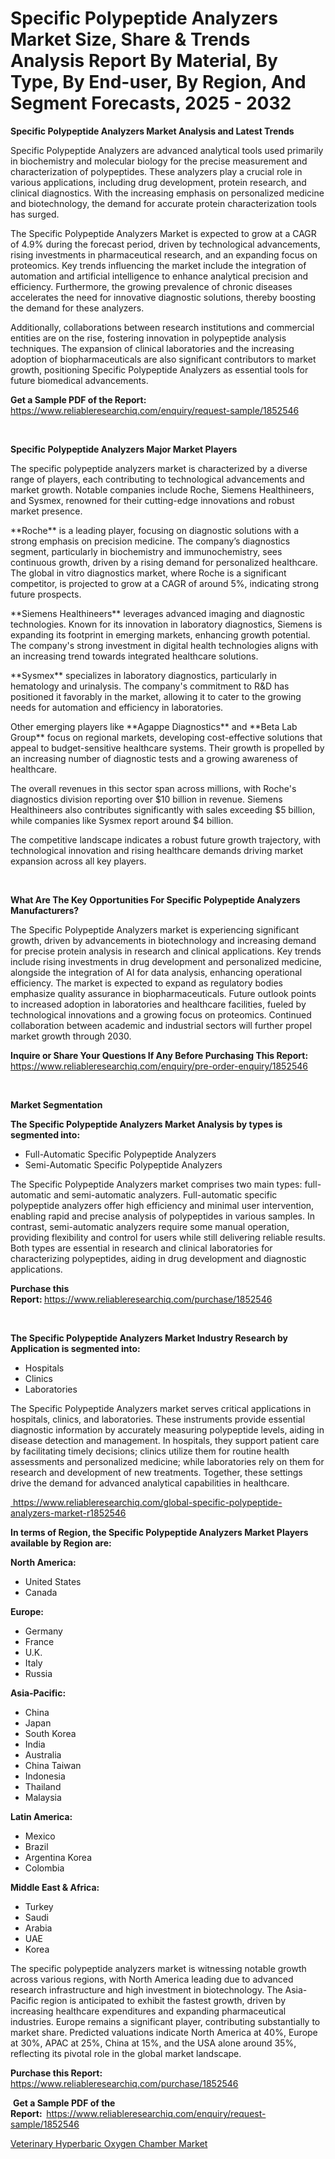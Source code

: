 <p><h1>Specific Polypeptide Analyzers Market Size, Share & Trends Analysis Report By Material, By Type, By End-user, By Region, And Segment Forecasts, 2025 - 2032</h1></p><p><strong>Specific Polypeptide Analyzers Market Analysis and Latest Trends</strong></p>
<p><p>Specific Polypeptide Analyzers are advanced analytical tools used primarily in biochemistry and molecular biology for the precise measurement and characterization of polypeptides. These analyzers play a crucial role in various applications, including drug development, protein research, and clinical diagnostics. With the increasing emphasis on personalized medicine and biotechnology, the demand for accurate protein characterization tools has surged.</p><p>The Specific Polypeptide Analyzers Market is expected to grow at a CAGR of 4.9% during the forecast period, driven by technological advancements, rising investments in pharmaceutical research, and an expanding focus on proteomics. Key trends influencing the market include the integration of automation and artificial intelligence to enhance analytical precision and efficiency. Furthermore, the growing prevalence of chronic diseases accelerates the need for innovative diagnostic solutions, thereby boosting the demand for these analyzers.</p><p>Additionally, collaborations between research institutions and commercial entities are on the rise, fostering innovation in polypeptide analysis techniques. The expansion of clinical laboratories and the increasing adoption of biopharmaceuticals are also significant contributors to market growth, positioning Specific Polypeptide Analyzers as essential tools for future biomedical advancements.</p></p>
<p><strong>Get a Sample PDF of the Report:&nbsp;</strong> <a href="https://www.reliableresearchiq.com/enquiry/request-sample/1852546?utm_campaign=2212&utm_medium=2&utm_source=Github&utm_content=ia&utm_term=05032025&utm_id=specific-polypeptide-analyzers">https://www.reliableresearchiq.com/enquiry/request-sample/1852546</a></p>
<p>&nbsp;</p>
<p><strong>Specific Polypeptide Analyzers Major Market Players</strong></p>
<p><p>The specific polypeptide analyzers market is characterized by a diverse range of players, each contributing to technological advancements and market growth. Notable companies include Roche, Siemens Healthineers, and Sysmex, renowned for their cutting-edge innovations and robust market presence.</p><p>**Roche** is a leading player, focusing on diagnostic solutions with a strong emphasis on precision medicine. The company’s diagnostics segment, particularly in biochemistry and immunochemistry, sees continuous growth, driven by a rising demand for personalized healthcare. The global in vitro diagnostics market, where Roche is a significant competitor, is projected to grow at a CAGR of around 5%, indicating strong future prospects.</p><p>**Siemens Healthineers** leverages advanced imaging and diagnostic technologies. Known for its innovation in laboratory diagnostics, Siemens is expanding its footprint in emerging markets, enhancing growth potential. The company's strong investment in digital health technologies aligns with an increasing trend towards integrated healthcare solutions.</p><p>**Sysmex** specializes in laboratory diagnostics, particularly in hematology and urinalysis. The company's commitment to R&D has positioned it favorably in the market, allowing it to cater to the growing needs for automation and efficiency in laboratories.</p><p>Other emerging players like **Agappe Diagnostics** and **Beta Lab Group** focus on regional markets, developing cost-effective solutions that appeal to budget-sensitive healthcare systems. Their growth is propelled by an increasing number of diagnostic tests and a growing awareness of healthcare.</p><p>The overall revenues in this sector span across millions, with Roche's diagnostics division reporting over $10 billion in revenue. Siemens Healthineers also contributes significantly with sales exceeding $5 billion, while companies like Sysmex report around $4 billion.</p><p>The competitive landscape indicates a robust future growth trajectory, with technological innovation and rising healthcare demands driving market expansion across all key players.</p></p>
<p>&nbsp;</p>
<p><strong>What Are The Key Opportunities For Specific Polypeptide Analyzers Manufacturers?</strong></p>
<p><p>The Specific Polypeptide Analyzers market is experiencing significant growth, driven by advancements in biotechnology and increasing demand for precise protein analysis in research and clinical applications. Key trends include rising investments in drug development and personalized medicine, alongside the integration of AI for data analysis, enhancing operational efficiency. The market is expected to expand as regulatory bodies emphasize quality assurance in biopharmaceuticals. Future outlook points to increased adoption in laboratories and healthcare facilities, fueled by technological innovations and a growing focus on proteomics. Continued collaboration between academic and industrial sectors will further propel market growth through 2030.</p></p>
<p><strong>Inquire or Share Your Questions If Any Before Purchasing This Report:</strong> <a href="https://www.reliableresearchiq.com/enquiry/pre-order-enquiry/1852546?utm_campaign=2212&utm_medium=2&utm_source=Github&utm_content=ia&utm_term=05032025&utm_id=specific-polypeptide-analyzers">https://www.reliableresearchiq.com/enquiry/pre-order-enquiry/1852546</a></p>
<p>&nbsp;</p>
<p><strong>Market Segmentation</strong></p>
<p><strong>The Specific Polypeptide Analyzers Market Analysis by types is segmented into:</strong></p>
<p><ul><li>Full-Automatic Specific Polypeptide Analyzers</li><li>Semi-Automatic Specific Polypeptide Analyzers</li></ul></p>
<p><p>The Specific Polypeptide Analyzers market comprises two main types: full-automatic and semi-automatic analyzers. Full-automatic specific polypeptide analyzers offer high efficiency and minimal user intervention, enabling rapid and precise analysis of polypeptides in various samples. In contrast, semi-automatic analyzers require some manual operation, providing flexibility and control for users while still delivering reliable results. Both types are essential in research and clinical laboratories for characterizing polypeptides, aiding in drug development and diagnostic applications.</p></p>
<p><strong>Purchase this Report:&nbsp;</strong><a href="https://www.reliableresearchiq.com/purchase/1852546?utm_campaign=2212&utm_medium=2&utm_source=Github&utm_content=ia&utm_term=05032025&utm_id=specific-polypeptide-analyzers">https://www.reliableresearchiq.com/purchase/1852546</a></p>
<p>&nbsp;</p>
<p><strong>The Specific Polypeptide Analyzers Market Industry Research by Application is segmented into:</strong></p>
<p><ul><li>Hospitals</li><li>Clinics</li><li>Laboratories</li></ul></p>
<p><p>The Specific Polypeptide Analyzers market serves critical applications in hospitals, clinics, and laboratories. These instruments provide essential diagnostic information by accurately measuring polypeptide levels, aiding in disease detection and management. In hospitals, they support patient care by facilitating timely decisions; clinics utilize them for routine health assessments and personalized medicine; while laboratories rely on them for research and development of new treatments. Together, these settings drive the demand for advanced analytical capabilities in healthcare.</p></p>
<p><a href="https://www.reliableresearchiq.com/global-specific-polypeptide-analyzers-market-r1852546?utm_campaign=2212&utm_medium=2&utm_source=Github&utm_content=ia&utm_term=05032025&utm_id=specific-polypeptide-analyzers">&nbsp;https://www.reliableresearchiq.com/global-specific-polypeptide-analyzers-market-r1852546</a></p>
<p><strong>In terms of Region, the Specific Polypeptide Analyzers Market Players available by Region are:</strong></p>
<p>
    <p> <strong> North America: </strong>
        <ul>
            <li>United States</li>
            <li>Canada</li>
        </ul>
        </p> 
    <p> <strong> Europe: </strong>
        <ul>
            <li>Germany</li>
            <li>France</li>
            <li>U.K.</li>
            <li>Italy</li>
            <li>Russia</li>
        </ul>
        </p> 
    <p> <strong> Asia-Pacific: </strong>
        <ul>
            <li>China</li>
            <li>Japan</li>
            <li>South Korea</li>
            <li>India</li>
            <li>Australia</li>
            <li>China Taiwan</li>
            <li>Indonesia</li>
            <li>Thailand</li>
            <li>Malaysia</li>
        </ul>
        </p> 
    <p> <strong> Latin America: </strong>
        <ul>
            <li>Mexico</li>
            <li>Brazil</li>
            <li>Argentina Korea</li>
            <li>Colombia</li>
        </ul>
        </p> 
    <p> <strong> Middle East & Africa: </strong>
        <ul>
            <li>Turkey</li>
            <li>Saudi</li>
            <li>Arabia</li>
            <li>UAE</li>
            <li>Korea</li>
        </ul>
    </p>
    </p>
<p><p>The specific polypeptide analyzers market is witnessing notable growth across various regions, with North America leading due to advanced research infrastructure and high investment in biotechnology. The Asia-Pacific region is anticipated to exhibit the fastest growth, driven by increasing healthcare expenditures and expanding pharmaceutical industries. Europe remains a significant player, contributing substantially to market share. Predicted valuations indicate North America at 40%, Europe at 30%, APAC at 25%, China at 15%, and the USA alone around 35%, reflecting its pivotal role in the global market landscape.</p></p>
<p><strong>Purchase this Report: </strong><a href="https://www.reliableresearchiq.com/purchase/1852546?utm_campaign=2212&utm_medium=2&utm_source=Github&utm_content=ia&utm_term=05032025&utm_id=specific-polypeptide-analyzers">https://www.reliableresearchiq.com/purchase/1852546</a></p>
<p>&nbsp;<strong>Get a Sample PDF of the Report:&nbsp;&nbsp;</strong><a href="https://www.reliableresearchiq.com/enquiry/request-sample/1852546?utm_campaign=2212&utm_medium=2&utm_source=Github&utm_content=ia&utm_term=05032025&utm_id=specific-polypeptide-analyzers">https://www.reliableresearchiq.com/enquiry/request-sample/1852546</a></p>
<p><strong></strong></p>
<p><p><a href="https://github.com/AshrafKhan865/Market-Research-Report-List-1/blob/main/veterinary-hyperbaric-oxygen-chamber-market.md?utm_campaign=2212&utm_medium=2&utm_source=Github&utm_content=ia&utm_term=05032025&utm_id=specific-polypeptide-analyzers">Veterinary Hyperbaric Oxygen Chamber Market</a></p></p>